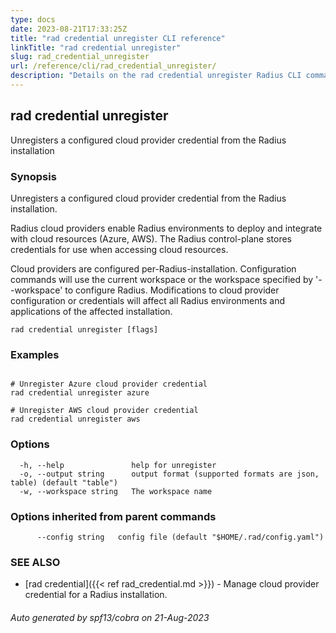 ```yaml
---
type: docs
date: 2023-08-21T17:33:25Z
title: "rad credential unregister CLI reference"
linkTitle: "rad credential unregister"
slug: rad_credential_unregister
url: /reference/cli/rad_credential_unregister/
description: "Details on the rad credential unregister Radius CLI command"
---
```

## rad credential unregister

Unregisters a configured cloud provider credential from the Radius installation

### Synopsis

Unregisters a configured cloud provider credential from the Radius installation.

Radius cloud providers enable Radius environments to deploy and integrate with cloud resources (Azure, AWS).
The Radius control-plane stores credentials for use when accessing cloud resources.

Cloud providers are configured per-Radius-installation. Configuration commands will use the current workspace
or the workspace specified by '--workspace' to configure Radius. Modifications to cloud provider configuration
or credentials will affect all Radius environments and applications of the affected installation.

```
rad credential unregister [flags]
```

### Examples

```

# Unregister Azure cloud provider credential
rad credential unregister azure

# Unregister AWS cloud provider credential
rad credential unregister aws

```

### Options

```
  -h, --help               help for unregister
  -o, --output string      output format (supported formats are json, table) (default "table")
  -w, --workspace string   The workspace name
```

### Options inherited from parent commands

```
      --config string   config file (default "$HOME/.rad/config.yaml")
```

### SEE ALSO

* [rad credential]({{< ref rad_credential.md >}})	 - Manage cloud provider credential for a Radius installation.

###### Auto generated by spf13/cobra on 21-Aug-2023
